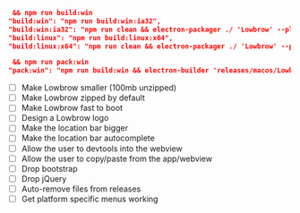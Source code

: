 
``` json
 && npm run build:win
"build:win": "npm run build:win:ia32",
"build:win:ia32": "npm run clean && electron-packager ./ 'Lowbrow' --platform=win32 --arch=ia32 --version=0.28.0 --app-version=1.0.0 --out=releases/win/ia32 --icon=assets/win/icon.ico",
"build:linux": "npm run build:linux:x64",
"build:linux:x64": "npm run clean && electron-packager ./ 'Lowbrow' --platform=linux --arch=x64 --version=0.28.0 --app-version=1.0.0 --out=releases/linux/x64 --icon=assets/linux/icon.ico",

 && npm run pack:win
"pack:win": "npm run build:win && electron-builder 'releases/macos/Lowbrow-win32' --platform=win --out=releases/win --config=packager.json"

```

- [ ] Make Lowbrow smaller (100mb unzipped)
- [ ] Make Lowbrow zipped by default
- [ ] Make Lowbrow fast to boot
- [ ] Design a Lowbrow logo
- [ ] Make the location bar bigger
- [ ] Make the location bar autocomplete
- [ ] Allow the user to devtools into the webview
- [ ] Allow the user to copy/paste from the app/webview
- [ ] Drop bootstrap
- [ ] Drop jQuery
- [ ] Auto-remove files from releases
- [ ] Get platform specific menus working
